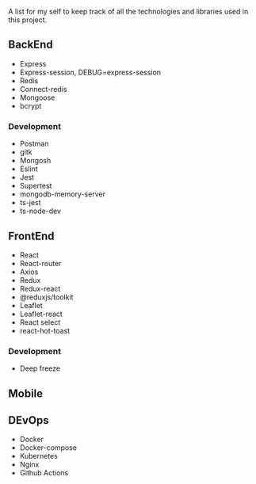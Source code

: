 A list for my self to keep track of all the technologies and libraries used in this project.

## BackEnd
- Express
- Express-session, DEBUG=express-session
- Redis
- Connect-redis
- Mongoose
- bcrypt

### Development
- Postman
- gitk
- Mongosh
- Eslint
- Jest
- Supertest
- mongodb-memory-server
- ts-jest
- ts-node-dev

## FrontEnd
- React
- React-router
- Axios
- Redux
- Redux-react
- @reduxjs/toolkit
- Leaflet
- Leaflet-react
- React select
- react-hot-toast

### Development
- Deep freeze

## Mobile

## DEvOps
- Docker
- Docker-compose
- Kubernetes
- Nginx
- Github Actions
